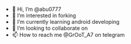 - 👋 Hi, I’m @abu0777
- 👀 I’m interested in forking
- 🌱 I’m currently learning android developing
- 💞️ I’m looking to collaborate on 
- 📫 How to reach me @GrOoT_A7 on telegram

<!---
abu0777/abu0777 is a ✨ special ✨ repository because its `README.md` (this file) appears on your GitHub profile.
You can click the Preview link to take a look at your changes.
--->
